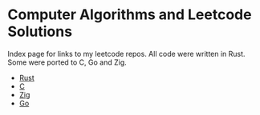# Computer Algorithms and Leetcode Solutions

Index page for links to my leetcode repos. All code were written in Rust. Some were ported to C, Go and Zig.

- [Rust](https://github.com/liangcorp/algorithms_and_leetcode_rust)
- [C](https://github.com/liangcorp/algorithms_and_leetcode_c)
- [Zig](https://github.com/liangcorp/algorithms_and_leetcode_zig)
- [Go](https://github.com/liangcorp/algorithms_and_leetcode_golang)
